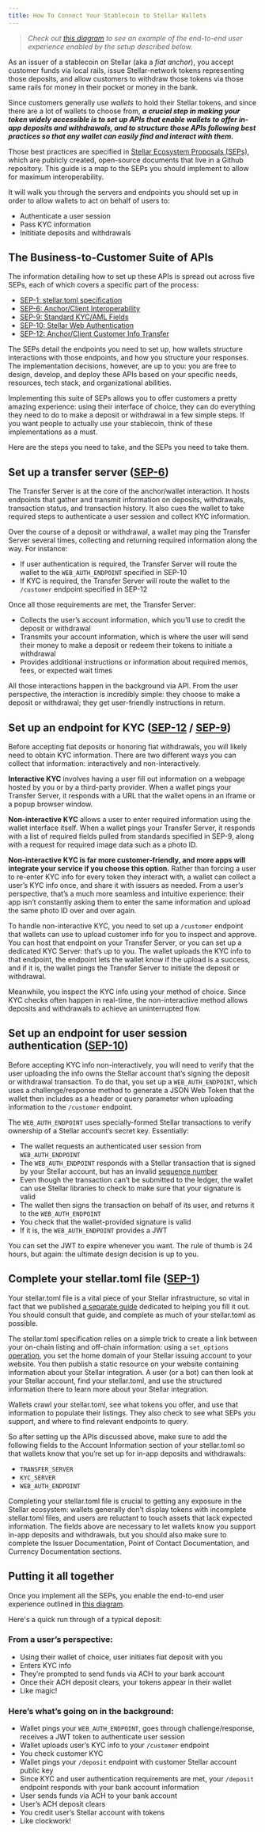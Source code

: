 ```yaml
---
title: How To Connect Your Stablecoin to Stellar Wallets
---
```

> *Check out [this diagram](https://diagrams.stellar.org/cross-border-payments/) to see an example of the end-to-end user experience enabled by the setup described below.*

As an issuer of a stablecoin on Stellar (aka a *fiat anchor*), you accept customer funds via local rails, issue Stellar-network tokens representing those deposits, and allow customers to withdraw those tokens via those same rails for money in their pocket or money in the bank.  

Since customers generally use *wallets* to hold their Stellar tokens, and since there are a lot of wallets to choose from, _**a crucial step in making your token widely accessible is to set up APIs that enable wallets to offer in-app deposits and withdrawals, and to structure those APIs following best practices so that any wallet can easily find and interact with them.**_        

Those best practices are specified in [Stellar Ecosystem Proposals (SEPs)](https://github.com/stellar/stellar-protocol/blob/master/ecosystem), which are publicly created, open-source documents that live in a Github repository.  This guide is a map to the SEPs you should implement to allow for maximum interoperability.    

It will walk you through the servers and endpoints you should set up in order to allow wallets to act on behalf of users to:

* Authenticate a user session
* Pass KYC information
* Inititiate deposits and withdrawals

## The Business-to-Customer Suite of APIs

The information detailing how to set up these APIs is spread out across five SEPs, each of which covers a specific part of the process:  

* [SEP-1: stellar.toml specification](https://github.com/stellar/stellar-protocol/blob/master/ecosystem/sep-0001.md)
* [SEP-6: Anchor/Client Interoperability](https://github.com/stellar/stellar-protocol/blob/master/ecosystem/sep-0006.md)
* [SEP-9: Standard KYC/AML Fields](https://github.com/stellar/stellar-protocol/blob/master/ecosystem/sep-0009.md)
* [SEP-10: Stellar Web Authentication](https://github.com/stellar/stellar-protocol/blob/master/ecosystem/sep-0010.md)
* [SEP-12: Anchor/Client Customer Info Transfer](https://github.com/stellar/stellar-protocol/blob/master/ecosystem/sep-0012.md)

The SEPs detail the endpoints you need to set up, how wallets structure interactions with those endpoints, and how you structure your responses.  The implementation decisions, however, are up to you: you are free to design, develop, and deploy these APIs based on your specific needs, resources, tech stack, and organizational abilities.

Implementing this suite of SEPs allows you to offer customers a pretty amazing experience: using their interface of choice, they can do everything they need to do to make a deposit or withdrawal in a few simple steps.  If you want people to actually use your stablecoin, think of these implementations as a must.

Here are the steps you need to take, and the SEPs you need to take them.

## Set up a transfer server ([SEP-6](https://github.com/stellar/stellar-protocol/blob/master/ecosystem/sep-0006.md))

The Transfer Server is at the core of the anchor/wallet interaction.  It hosts endpoints that gather and transmit information on deposits, withdrawals, transaction status, and transaction history.  It also cues the wallet to take required steps to authenticate a user session and collect KYC information.  

Over the course of a deposit or withdrawal, a wallet may ping the Transfer Server several times, collecting and returning required information along the way.  For instance:

* If user authentication is required, the Transfer Server will route the wallet to the `WEB_AUTH_ENDPOINT` specified in SEP-10
* If KYC is required, the Transfer Server will route the wallet to the `/customer` endpoint specified in SEP-12

Once all those requirements are met, the Transfer Server:

* Collects the user’s account information, which you’ll use to credit the deposit or withdrawal
* Transmits your account information, which is where the user will send their money to make a deposit or redeem their tokens to initiate a withdrawal
* Provides additional instructions or information about required memos, fees, or expected wait times

All those interactions happen in the background via API.  From the user perspective, the interaction is incredibly simple: they choose to make a deposit or withdrawal; they get user-friendly instructions in return.  

## Set up an endpoint for KYC ([SEP-12](https://github.com/stellar/stellar-protocol/blob/master/ecosystem/sep-0012.md) / [SEP-9](https://github.com/stellar/stellar-protocol/blob/master/ecosystem/sep-0009.md))

Before accepting fiat deposits or honoring fiat withdrawals, you will likely need to obtain KYC information.  There are two different ways you can collect that information: interactively and non-interactively.

**Interactive KYC** involves having a user fill out information on a webpage hosted by you or by a third-party provider.  When a wallet pings your Transfer Server, it responds with a URL that the wallet opens in an iframe or a popup browser window.

**Non-interactive KYC** allows a user to enter required information using the wallet interface itself.  When a wallet pings your Transfer Server, it responds with a list of required fields pulled from standards specified in SEP-9, along with a request for required image data such as a photo ID.  

**Non-interactive KYC is far more customer-friendly, and more apps will integrate your service if you choose this option.**  Rather than forcing a user to re-enter KYC info for every token they interact with, a wallet can collect a user’s KYC info once, and share it with issuers as needed.  From a user’s perspective, that’s a much more seamless and intuitive experience: their app isn’t constantly asking them to enter the same information and upload the same photo ID over and over again.    

To handle non-interactive KYC, you need to set up a `/customer` endpoint that wallets can use to upload customer info for you to inspect and approve.  You can host that endpoint on your Transfer Server, or you can set up a dedicated KYC Server: that’s up to you.  The wallet uploads the KYC info to that endpoint, the endpoint lets the wallet know if the upload is a success, and if it is, the wallet pings the Transfer Server to initiate the deposit or withdrawal.   

Meanwhile, you inspect the KYC info using your method of choice.  Since KYC checks often happen in real-time, the non-interactive method allows deposits and withdrawals to achieve an uninterrupted flow.

## Set up an endpoint for user session authentication ([SEP-10](https://github.com/stellar/stellar-protocol/blob/master/ecosystem/sep-0010.md))

Before accepting KYC info non-interactively, you will need to verify that the user uploading the info owns the Stellar account that’s signing the deposit or withdrawal transaction.  To do that, you set up a `WEB_AUTH_ENDPOINT`, which uses a challenge/response method to generate a JSON Web Token that the wallet then includes as a header or query parameter when uploading information to the `/customer` endpoint.

The `WEB_AUTH_ENDPOINT` uses specially-formed Stellar transactions to verify ownership of a Stellar account’s secret key.  Essentially:

* The wallet requests an authenticated user session from `WEB_AUTH_ENDPOINT`
* The `WEB_AUTH_ENDPOINT` responds with a Stellar transaction that is signed by your Stellar account, but has an invalid [sequence number](https://www.stellar.org/developers/guides/concepts/transactions.html#sequence-number)
* Even though the transaction can’t be submitted to the ledger, the wallet can use Stellar libraries to check to make sure that your signature is valid
* The wallet then signs the transaction on behalf of its user, and returns it to the `WEB_AUTH_ENDPOINT`
* You check that the wallet-provided signature is valid
* If it is, the `WEB_AUTH_ENDPOINT` provides a JWT
      
You can set the JWT to expire whenever you want.  The rule of thumb is 24 hours, but again: the ultimate design decision is up to you.

## Complete your stellar.toml file ([SEP-1](https://github.com/stellar/stellar-protocol/blob/master/ecosystem/sep-0001.md))

Your stellar.toml file is a vital piece of your Stellar infrastructure, so vital in fact that we published [a separate guide](../how-to-complete-stellar-toml.md) dedicated to helping you fill it out.  You should consult that guide, and complete as much of your stellar.toml as possible.  

The stellar.toml specification relies on a simple trick to create a link between your on-chain listing and off-chain information: using a `set_options` [operation](https://www.stellar.org/developers/guides/concepts/list-of-operations.html#set-options), you set the home domain of your Stellar issuing account to your website.  You then publish a static resource on your website containing information about your Stellar integration.  A user (or a bot) can then look at your Stellar account, find your stellar.toml, and use the structured information there to learn more about your Stellar integration.

Wallets crawl your stellar.toml, see what tokens you offer, and use that information to populate their listings.  They also check to see what SEPs you support, and where to find relevant endpoints to query.

So after setting up the APIs discussed above, make sure to add the following fields to the Account Information section of your stellar.toml so that wallets know that you’re set up for in-app deposits and withdrawals:    
* `TRANSFER_SERVER`
* `KYC_SERVER`
* `WEB_AUTH_ENDPOINT`

Completing your stellar.toml file is crucial to getting any exposure in the Stellar ecosystem: wallets generally don’t display tokens with incomplete stellar.toml files, and users are reluctant to touch assets that lack expected information.  The fields above are necessary to let wallets know you support in-app deposits and withdrawals, but you should also make sure to complete the Issuer Documentation, Point of Contact Documentation, and Currency Documentation sections.

## Putting it all together
Once you implement all the SEPs, you enable the end-to-end user experience outlined in [this diagram](https://diagrams.stellar.org/cross-border-payments/). 

Here's a quick run through of a typical deposit:

### From a user’s perspective:
* Using their wallet of choice, user initiates fiat deposit with you
* Enters KYC info
* They’re prompted to send funds via ACH to your bank account
* Once their ACH deposit clears, your tokens appear in their wallet
* Like magic!

### Here’s what’s going on in the background:
* Wallet pings your `WEB_AUTH_ENDPOINT`, goes through challenge/response, receives a JWT token to authenticate user session
* Wallet uploads user’s KYC info to your `/customer` endpoint
* You check customer KYC 
* Wallet pings your `/deposit` endpoint with customer Stellar account public key
* Since KYC and user authentication requirements are met, your `/deposit` endpoint responds with your bank account information
* User sends funds via ACH to your bank account
* User’s ACH deposit clears
* You credit user’s Stellar account with tokens
* Like clockwork!
